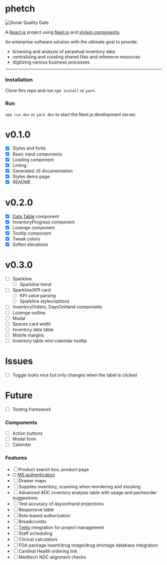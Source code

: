 # phetch

![Sonar Quality Gate](https://img.shields.io/sonar/quality_gate/coreyjwhite_phetch?server=https%3A%2F%2Fsonarcloud.io&style=for-the-badge)

A <a href="https://reactjs.org/" target="_blank">React.js</a> project using
<a href="https://nextjs.org/" target="_blank">Next.js</a>
and <a href="https://www.styled-components.com/" target="_blank">
styled-components</a>.

An enterprise software solution with the ultimate goal to provide:

- browsing and analysis of perpetual inventory data
- centralizing and curating shared files and reference resources
- digitizing various business processes

---

### Installation

Clone this repo and run `npm install` or `yarn`.

### Run

`npm run dev` or `yarn dev` to start the Next.js development server.

# v0.1.0

- [x] Styles and fonts
- [x] Basic input components
- [x] Loading component
- [x] Linting
- [x] Generated JS documentation
- [x] Styles demo page
- [x] README

# v0.2.0

- [x] <a href="https://react-table.tanstack.com/" target="_blank">Data Table</a> component
- [x] InventoryProgress component
- [x] Lozenge component
- [x] Tooltip component
- [x] Tweak colors
- [x] Soften elevations

# v0.3.0

- [ ] Sparkline
  - [ ] Sparkline trend
- [ ] Sparkline/KPI card
  - [ ] KPI value parsing
  - [ ] Sparkline styles/options
- [ ] InventoryOrders, DaysOnHand components
- [ ] Lozenge outline
- [ ] Modal
- [ ] Spaces card width
- [ ] Inventory data table
- [ ] Mobile margins
- [ ] Inventory table mini-calendar tooltip

# Issues

- [ ] Toggle looks nice but only changes when the label is clicked

# Future

- [ ] Testing framework

### Components

- [ ] Action buttons
- [ ] Modal form
- [ ] Calendar

### Features

- [ ] Product search box, product page
- [ ] <a href="https://github.com/AzureAD/microsoft-authentication-library-for-js/tree/dev/lib/msal-react" target="_blank">
                                                                                                                                                                                                                                                                          MS authentication</a>
- [ ] Drawer maps
- [ ] Supplies inventory, scanning when reordering and stocking
- [ ] Advanced ADC inventory analysis table with usage and par/reorder suggestions
- [ ] Test accuracy of daysonhand projections
- [ ] Responsive table
- [ ] Role-based authorization
- [ ] Breadcrumbs
- [ ] <a href="https://trello.com/" target="_blank">Trello</a> integration for project management
- [ ] Staff scheduling
- [ ] Clinical calculators
- [ ] FDA package insert/drug image/drug shortage database integration
- [ ] Cardinal Health ordering link
- [ ] Meditech NDC alignment checks
